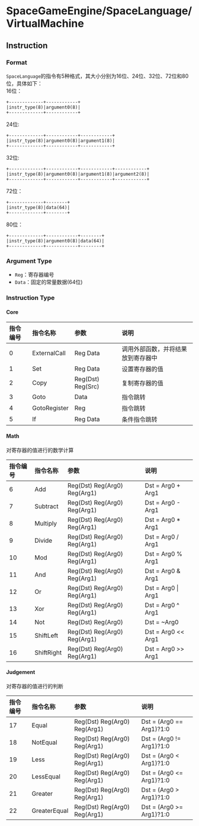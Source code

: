﻿# SpaceGameEngine/SpaceLanguage/VirtualMachine
## Instruction
### Format
`SpaceLanguage`的指令有5种格式，其大小分别为16位、24位、32位、72位和80位，具体如下：  
16位：
```
+-------------+------------+
|instr_type(8)|argument0(8)|
+-------------+------------+
```
24位:
```
+-------------+------------+------------+
|instr_type(8)|argument0(8)|argument1(8)|
+-------------+------------+------------+
```
32位:
```
+-------------+------------+------------+------------+
|instr_type(8)|argument0(8)|argument1(8)|argument2(8)|
+-------------+------------+------------+------------+
```
72位：
```
+-------------+--------+
|instr_type(8)|data(64)|
+-------------+--------+
```
80位：
```
+-------------+------------+--------+
|instr_type(8)|argument0(8)|data(64)|
+-------------+------------+--------+
```

### Argument Type
* `Reg`：寄存器编号
* `Data`：固定的常量数据(64位)

### Instruction Type
#### Core
|指令编号|指令名称|参数|说明|
|:-|:-|:-|:-|
|0|ExternalCall|Reg Data|调用外部函数，并将结果放到寄存器中|
|1|Set|Reg Data|设置寄存器的值|
|2|Copy|Reg(Dst) Reg(Src)|复制寄存器的值|
|3|Goto|Data|指令跳转|
|4|GotoRegister|Reg|指令跳转|
|5|If|Reg Data|条件指令跳转|
#### Math
对寄存器的值进行的数学计算

|指令编号|指令名称|参数|说明|
|:-|:-|:-|:-|
|6|Add|Reg(Dst) Reg(Arg0) Reg(Arg1)|Dst = Arg0 + Arg1|
|7|Subtract|Reg(Dst) Reg(Arg0) Reg(Arg1)|Dst = Arg0 - Arg1|
|8|Multiply|Reg(Dst) Reg(Arg0) Reg(Arg1)|Dst = Arg0 * Arg1|
|9|Divide|Reg(Dst) Reg(Arg0) Reg(Arg1)|Dst = Arg0 / Arg1|
|10|Mod|Reg(Dst) Reg(Arg0) Reg(Arg1)|Dst = Arg0 % Arg1|
|11|And|Reg(Dst) Reg(Arg0) Reg(Arg1)|Dst = Arg0 & Arg1|
|12|Or|Reg(Dst) Reg(Arg0) Reg(Arg1)|Dst = Arg0 \| Arg1|
|13|Xor|Reg(Dst) Reg(Arg0) Reg(Arg1)|Dst = Arg0 ^ Arg1|
|14|Not|Reg(Dst) Reg(Arg0)|Dst = ~Arg0|
|15|ShiftLeft|Reg(Dst) Reg(Arg0) Reg(Arg1)|Dst = Arg0 << Arg1|
|16|ShiftRight|Reg(Dst) Reg(Arg0) Reg(Arg1)|Dst = Arg0 >> Arg1|

#### Judgement
对寄存器的值进行的判断

|指令编号|指令名称|参数|说明|
|:-|:-|:-|:-|
|17|Equal|Reg(Dst) Reg(Arg0) Reg(Arg1)|Dst = (Arg0 == Arg1)?1:0|
|18|NotEqual|Reg(Dst) Reg(Arg0) Reg(Arg1)|Dst = (Arg0 != Arg1)?1:0|
|19|Less|Reg(Dst) Reg(Arg0) Reg(Arg1)|Dst = (Arg0 < Arg1)?1:0|
|20|LessEqual|Reg(Dst) Reg(Arg0) Reg(Arg1)|Dst = (Arg0 <= Arg1)?1:0|
|21|Greater|Reg(Dst) Reg(Arg0) Reg(Arg1)|Dst = (Arg0 > Arg1)?1:0|
|22|GreaterEqual|Reg(Dst) Reg(Arg0) Reg(Arg1)|Dst = (Arg0 >= Arg1)?1:0|